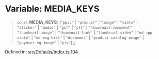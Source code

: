 # Variable: MEDIA\_KEYS

> `const` **MEDIA\_KEYS**: (`"ppic"` \| `"product"` \| `"image"` \| `"video"` \| `"sticker"` \| `"audio"` \| `"gif"` \| `"ptt"` \| `"thumbnail-document"` \| `"thumbnail-image"` \| `"thumbnail-link"` \| `"thumbnail-video"` \| `"md-app-state"` \| `"md-msg-hist"` \| `"document"` \| `"product-catalog-image"` \| `"payment-bg-image"` \| `"ptv"`)[]

Defined in: [src/Defaults/index.ts:104](https://github.com/Fokusdotid/Baileys/blob/49e815e65b8f4aea31725e09dcf4815734557e39/src/Defaults/index.ts#L104)
